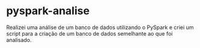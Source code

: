 # pyspark-analise
Realizei uma análise de um banco de dados utilizando o PySpark e criei um script para a criação de um banco de dados semelhante ao que foi analisado.
